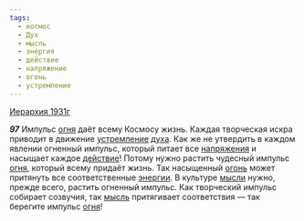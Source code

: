 ```yaml
---
tags:
  - космос
  - Дух
  - мысль
  - энергия
  - действие
  - напряжение
  - огонь
  - устремление
---
```


[Иерархия 1931г](/agni/1931)

___97___
Импульс [огня](/tag/#[огонь](/tag/#огонь)) даёт всему Космосу жизнь. Каждая творческая искра приводит в движение [устремление](/tag/#устремление) [духа](/tag/#Дух). Как же не утвердить в каждом явлении огненный импульс, который питает все [напряжения](/tag/#напряжение) и насыщает каждое [действие](/tag/#действие)! Потому нужно растить чудесный импульс [огня](/tag/#[огонь](/tag/#огонь)), который всему придаёт жизнь. Так насыщенный [огонь](/tag/#огонь) может притянуть все соответственные [энергии](/tag/#энергия). В культуре [мысли](/tag/#[мысль](/tag/#мысль)) нужно, прежде всего, растить огненный импульс. Как творческий импульс собирает созвучия, так [мысль](/tag/#мысль) притягивает соответствия — так берегите импульс [огня](/tag/#[огонь](/tag/#огонь))!   

